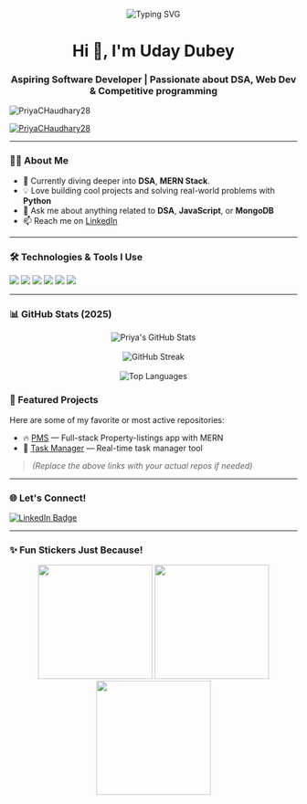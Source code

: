 <p align="center">
  <img src="https://readme-typing-svg.demolab.com?font=Fira+Code&weight=500&size=28&duration=3000&pause=1000&center=true&vCenter=true&width=700&lines=Hi+%F0%9F%91%8B%2C+I'm+Uday Dubey;Aspiring+Software+Developer+from+India;DSA+%7C+MERN+Stack+%7C+Data+Analysis;Welcome+to+my+GitHub+Profile!" alt="Typing SVG" />
</p>

<h1 align="center">Hi 👋, I'm Uday Dubey</h1>
<h3 align="center">Aspiring Software Developer | Passionate about DSA, Web Dev & Competitive programming</h3>

<p align="left"> 
  <img src="https://komarev.com/ghpvc/?username=PriyaCHaudhary28&label=Profile%20views&color=0e75b6&style=flat" alt="PriyaCHaudhary28" /> 
</p>

<p align="left"> 
  <a href="https://github.com/ryo-ma/github-profile-trophy">
    <img src="https://github-profile-trophy.vercel.app/?username=PriyaCHaudhary28" alt="PriyaCHaudhary28" />
  </a> 
</p>



---

### 👩‍💻 About Me
- 🌱 Currently diving deeper into **DSA**, **MERN Stack**.
- 💡 Love building cool projects and solving real-world problems with **Python**
- 💬 Ask me about anything related to **DSA**, **JavaScript**, or **MongoDB**
- 📫 Reach me on [LinkedIn](https://www.linkedin.com/in/uday-dubey10/)

---

### 🛠️ Technologies & Tools I Use
<p align="left">
  <!-- <img src="https://img.shields.io/badge/Python-3776AB?style=for-the-badge&logo=python&logoColor=white"/> -->
  <img src="https://img.shields.io/badge/JavaScript-F7DF1E?style=for-the-badge&logo=javascript&logoColor=black"/>
  <img src="https://img.shields.io/badge/React-61DAFB?style=for-the-badge&logo=react&logoColor=black"/>
  <img src="https://img.shields.io/badge/Node.js-339933?style=for-the-badge&logo=nodedotjs&logoColor=white"/>
  <img src="https://img.shields.io/badge/Express.js-000000?style=for-the-badge&logo=express&logoColor=white"/>
  <img src="https://img.shields.io/badge/MongoDB-4EA94B?style=for-the-badge&logo=mongodb&logoColor=white"/>
  <img src="https://img.shields.io/badge/MySQL-4479A1?style=for-the-badge&logo=mysql&logoColor=white"/>
  <!-- <img src="https://img.shields.io/badge/Data%20Analysis-pandas-orange?style=for-the-badge&logo=pandas&logoColor=white"/> -->
</p>

---

### 📊 GitHub Stats (2025)
<p align="center">
  <img src="https://github-readme-stats.vercel.app/api?username=UDAY1810&show_icons=true&theme=tokyonight" alt="Priya's GitHub Stats"/>
  <br><br>
  <img src="https://github-readme-streak-stats.herokuapp.com?user=UDAY1810&theme=tokyonight&date_format=M%20j%5B%2C%20Y%5D" alt="GitHub Streak"/>
  <br><br>
  <img src="https://github-readme-stats.vercel.app/api/top-langs/?username=UDAY1810&layout=compact&langs_count=8&theme=tokyonight" alt="Top Languages"/>
</p>



### 📌 Featured Projects
Here are some of my favorite or most active repositories:
- 🔥 [PMS](https://github.com/UDAY1810/property-pulse-master) — Full-stack Property-listings app with MERN
- 👥 [Task Manager](https://github.com/UDAY1810/Task-manager-main) — Real-time task manager  tool
<!-- - 🌐 [DevConnector](https://github.com/PriyaChaudhary/DevConnector) — Developer social media project -->

> *(Replace the above links with your actual repos if needed)*

---

### 🌐 Let's Connect!
<p align="left">
  <a href="https://www.linkedin.com/in/uday-dubey10/" target="_blank">
    <img src="https://img.shields.io/badge/LinkedIn-blue?style=for-the-badge&logo=linkedin&logoColor=white" alt="LinkedIn Badge"/>
  </a>
</p>

---

### ✨ Fun Stickers Just Because!
<p align="center">
  <img src="https://media.giphy.com/media/L8K62iTDkzGX6/giphy.gif" width="200"/>
  <img src="https://media.giphy.com/media/13HgwGsXF0aiGY/giphy.gif" width="200"/>
  <img src="https://media.giphy.com/media/3o6ZsU0aBx3Vd2yY4Q/giphy.gif" width="200"/>
</p>
